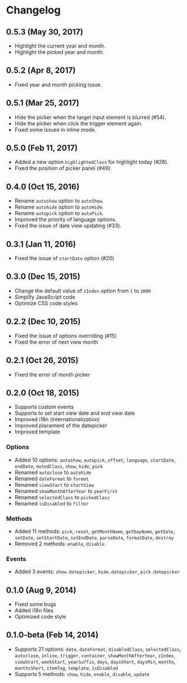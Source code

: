 # Changelog


## 0.5.3 (May 30, 2017)

- Highlight the current year and month.
- Highlight the picked year and month.


## 0.5.2 (Apr 8, 2017)

- Fixed year and month picking issue.


## 0.5.1 (Mar 25, 2017)

- Hide the picker when the target input element is blurred (#54).
- Hide the picker when click the trigger element again.
- Fixed some issues in inline mode.


## 0.5.0 (Feb 11, 2017)

- Added a new option `highlightedClass` for highlight today (#28).
- Fixed the position of picker panel (#49).


## 0.4.0 (Oct 15, 2016)

- Rename `autoshow` option to `autoShow`.
- Rename `autohide` option to `autoHide`.
- Rename `autopick` option to `autoPick`.
- Improved the priority of language options.
- Fixed the issue of date view updating (#33).


## 0.3.1 (Jan 11, 2016)

- Fixed the issue of `startDate` option (#20)


## 0.3.0 (Dec 15, 2015)

- Change the default value of `zIndex` option from `1` to `1000`
- Simplify JavaScript code
- Optimize CSS code styles


## 0.2.2 (Dec 10, 2015)

- Fixed the issue of options overriding (#15)
- Fixed the error of next view month


## 0.2.1 (Oct 26, 2015)

- Fixed the error of month picker


## 0.2.0 (Oct 18, 2015)

- Supports custom events
- Supports to set start view date and end view date
- Improved i18n (internationalization)
- Improved placement of the datepicker
- Improved template


### Options

- Added 10 options: `autoshow`, `autopick`, `offset`, `language`, `startDate`, `endDate`, `mutedClass`, `show`, `hide`, `pick`
- Renamed `autoclose` to `autohide`
- Renamed `dateFormat` to `format`
- Renamed `viewStart` to `startView`
- Renamed `showMonthAfterYear` to `yearFirst`
- Renamed `selectedClass` to `pickedClass`
- Renamed `isDisabled` to `filter`


### Methods

- Added 11 methods: `pick`, `reset`, `getMonthName`, `getDayName`, `getDate`, `setDate`, `setStartDate`, `setEndDate`, `parseDate`, `formatDate`, `destroy`
- Removed 2 methods: `enable`, `disable`


### Events

- Added 3 events: `show.datepicker`, `hide.datepicker`, `pick.datepicker`


## 0.1.0 (Aug 9, 2014)

- Fixed some bugs
- Added i18n files
- Optimized code style


## 0.1.0-beta (Feb 14, 2014)

- Supports 21 options: `date`, `dateFormat`, `disabledClass`, `selectedClass`, `autoclose`, `inline`, `trigger`, `container`, `showMonthAfterYear`, `zIndex`, `viewStart`, `weekStart`, `yearSuffix`, `days`, `daysShort`, `daysMin`, `months`, `monthsShort`, `itemTag`, `template`, `isDisabled`
- Supports 5 methods: `show`, `hide`, `enable`, `disable`, `update`
